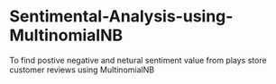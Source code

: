 # Sentimental-Analysis-using-MultinomialNB
To find postive negative and netural sentiment value from plays store customer reviews using  MultinomialNB
